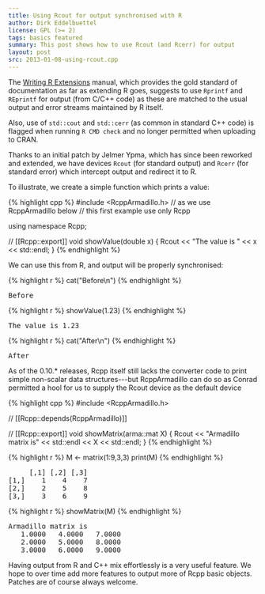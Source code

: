 ```yaml
---
title: Using Rcout for output synchronised with R
author: Dirk Eddelbuettel
license: GPL (>= 2)
tags: basics featured
summary: This post shows how to use Rcout (and Rcerr) for output
layout: post
src: 2013-01-08-using-rcout.cpp
---
```


The [Writing R Extensions](http://cran.r-project.org/doc/manuals/R-exts.html) manual, 
which provides the gold standard of documentation as far as
extending R goes, suggests to use `Rprintf` and `REprintf` for
output (from C/C++ code) as these are matched to the usual output and error streams
maintained by R itself.

Also, use of `std::cout` and `std::cerr` (as common in standard C++ code) is flagged when
running `R CMD check` and no longer permitted when uploading to CRAN.

Thanks to an initial patch by Jelmer Ypma, which has since been
reworked and extended, we have devices `Rcout` (for standard
output) and `Rcerr` (for standard error) which intercept output and
redirect it to R.

To illustrate, we create a simple function which prints a value:



{% highlight cpp %}
#include <RcppArmadillo.h>   // as we use RcppArmadillo below
                             // this first example use only Rcpp 

using namespace Rcpp;

// [[Rcpp::export]]
void showValue(double x) {
    Rcout << "The value is " << x << std::endl;
}
{% endhighlight %}


We can use this from R, and output will be properly synchronised:

{% highlight r %}
cat("Before\n")
{% endhighlight %}



<pre class="output">
Before
</pre>



{% highlight r %}
showValue(1.23)
{% endhighlight %}



<pre class="output">
The value is 1.23
</pre>



{% highlight r %}
cat("After\n")
{% endhighlight %}



<pre class="output">
After
</pre>


As of the 0.10.* releases, Rcpp itself still lacks the converter code to
print simple non-scalar data structures---but RcppArmadillo can do
so as Conrad permitted a hool for us to supply the Rcout device as
the default device

{% highlight cpp %}
#include <RcppArmadillo.h>

// [[Rcpp::depends(RcppArmadillo)]]

// [[Rcpp::export]]
void showMatrix(arma::mat X) {
    Rcout << "Armadillo matrix is" << std::endl << X << std::endl;
}
{% endhighlight %}


{% highlight r %}
M <- matrix(1:9,3,3)
print(M)
{% endhighlight %}



<pre class="output">
     [,1] [,2] [,3]
[1,]    1    4    7
[2,]    2    5    8
[3,]    3    6    9
</pre>



{% highlight r %}
showMatrix(M)
{% endhighlight %}



<pre class="output">
Armadillo matrix is
   1.0000   4.0000   7.0000
   2.0000   5.0000   8.0000
   3.0000   6.0000   9.0000
</pre>


Having output from R and C++ mix effortlessly is a very useful
feature. We hope to over time add more features to output more of
Rcpp basic objects.  Patches are of course always welcome.
